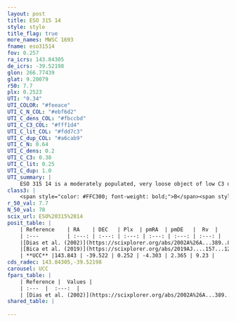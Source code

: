 ```yaml
---
layout: post
title: ESO 315 14
style: style
title_flag: true
more_names: MWSC 1693
fname: eso31514
fov: 0.257
ra_icrs: 143.84305
de_icrs: -39.52198
glon: 266.77439
glat: 9.20079
r50: 7.7
plx: 0.2523
UTI: "0.34"
UTI_COLOR: "#feeace"
UTI_C_N_COL: "#ebf6d2"
UTI_C_dens_COL: "#fbccbd"
UTI_C_C3_COL: "#fff1d4"
UTI_C_lit_COL: "#fdd7c3"
UTI_C_dup_COL: "#a6cab9"
UTI_C_N: 0.64
UTI_C_dens: 0.2
UTI_C_C3: 0.38
UTI_C_lit: 0.25
UTI_C_dup: 1.0
UTI_summary: |
    ESO 315 14 is a moderately populated, very loose object of low C3 quality. It is poorly studied in the literature, with no articles listed in the last 6 years.
class3: |
    <span style="color: #FFC300; font-weight: bold;">B</span><span style="color: red; font-weight: bold;">C</span>
r_50_val: 7.7
N_50_val: 78
scix_url: ESO%20315%2014
posit_table: |
    | Reference    | RA    | DEC   | Plx  | pmRA  | pmDE   |  Rv  |
    | :---         | :---: | :---: | :---: | :---: | :---: | :---: |
    |[Dias et al. (2002)](https://scixplorer.org/abs/2002A%26A...389..871D) | 143.854 | -39.533 | -- | 1.05 | -3.47 | -- |
    |[Bica et al. (2019)](https://scixplorer.org/abs/2019AJ....157...12B) | 143.842 | -39.522 | -- | -- | -- | -- |
    | **UCC** |143.843 | -39.522 | 0.252 | -4.303 | 2.365 | 9.23 | 
cds_radec: 143.84305,-39.52198
carousel: UCC
fpars_table: |
    | Reference |  Values |
    | :---  |  :---:  |
    | [Dias et al. (2002)](https://scixplorer.org/abs/2002A%26A...389..871D) | `E(B-V)=0.62, Dist=1789.0, Age=7.85` |
shared_table: |
    
---
```

